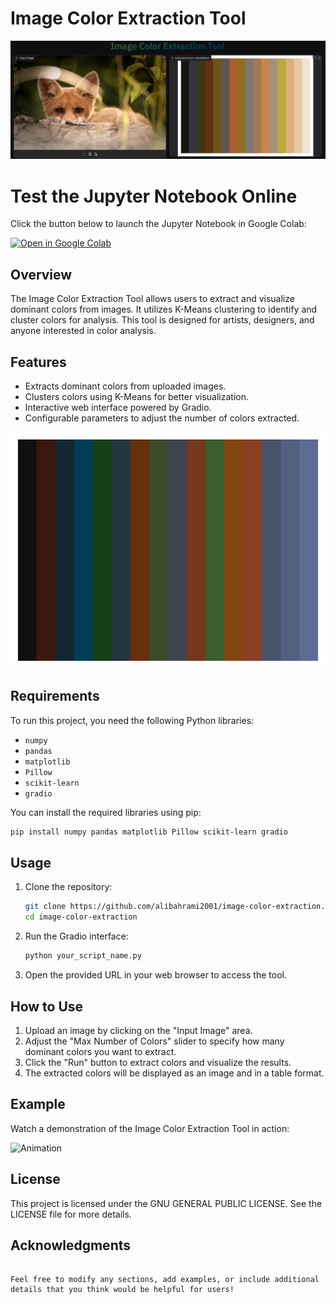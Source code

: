 # Image Color Extraction Tool

![Test Image](https://github.com/alibahrami2001/image_color_extraction/blob/main/image/test.png)

# Test the Jupyter Notebook Online

Click the button below to launch the Jupyter Notebook in Google Colab:

[![Open in Google Colab](https://colab.research.google.com/assets/colab-badge.svg)](https://colab.research.google.com/github/alibahrami2001/image_color_extraction/blob/main/devbook.ipynb)

## Overview
The Image Color Extraction Tool allows users to extract and visualize dominant colors from images. It utilizes K-Means clustering to identify and cluster colors for analysis. This tool is designed for artists, designers, and anyone interested in color analysis.

## Features
- Extracts dominant colors from uploaded images.
- Clusters colors using K-Means for better visualization.
- Interactive web interface powered by Gradio.
- Configurable parameters to adjust the number of colors extracted.

![Image](https://github.com/alibahrami2001/image_color_extraction/blob/main/image/acbf4be6-6a5d-4eec-b771-6cafdfbb67f3.png)
## Requirements
To run this project, you need the following Python libraries:
- `numpy`
- `pandas`
- `matplotlib`
- `Pillow`
- `scikit-learn`
- `gradio`

You can install the required libraries using pip:

```bash
pip install numpy pandas matplotlib Pillow scikit-learn gradio
```

## Usage
1. Clone the repository:
   ```bash
   git clone https://github.com/alibahrami2001/image-color-extraction.git
   cd image-color-extraction
   ```

2. Run the Gradio interface:
   ```bash
   python your_script_name.py
   ```

3. Open the provided URL in your web browser to access the tool.

## How to Use
1. Upload an image by clicking on the "Input Image" area.
2. Adjust the "Max Number of Colors" slider to specify how many dominant colors you want to extract.
3. Click the "Run" button to extract colors and visualize the results.
4. The extracted colors will be displayed as an image and in a table format.

## Example
Watch a demonstration of the Image Color Extraction Tool in action:

![Animation](https://github.com/alibahrami2001/image_color_extraction/blob/main/image/Animation.gif)

## License
This project is licensed under the GNU GENERAL PUBLIC LICENSE. See the LICENSE file for more details.

## Acknowledgments
```

Feel free to modify any sections, add examples, or include additional details that you think would be helpful for users!
